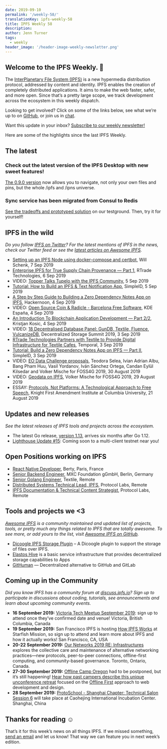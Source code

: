 ```yaml
---
date: 2019-09-10
permalink: '/weekly-58/'
translationKey: ipfs-weekly-58
title: IPFS Weekly 58
description:
author: Jenn Turner
tags:
  - weekly
header_image: '/header-image-weekly-newsletter.png'
---
```


## Welcome to the IPFS Weekly. 👋

The [InterPlanetary File System (IPFS)](https://ipfs.io/) is a new hypermedia distribution protocol, addressed by content and identity. IPFS enables the creation of completely distributed applications. It aims to make the web faster, safer, and more open. Since that’s a pretty large scope, we track development across the ecosystem in this weekly dispatch.

Looking to get involved? Click on some of the links below, see what we’re up to on [GitHub](https://github.com/ipfs), or join us in [chat](https://riot.im/app/#/room/#ipfs:matrix.org).

Want this update in your inbox? [Subscribe to our weekly newsletter!](http://eepurl.com/gL2Pi5)

Here are some of the highlights since the last IPFS Weekly.

## The latest

### Check out the latest version of the IPFS Desktop with new sweet features!

[The 0.9.0 version](https://github.com/ipfs-shipyard/ipfs-desktop/releases/tag/v0.9.0) now allows you to navigate, not only your own files and pins, but the whole /ipfs and /ipns universe.

### Sync service has been migrated from Consul to Redis

[See the tradeoffs and prototyped solution](https://github.com/ipfs/testground/issues/27#issuecomment-527857071) on our testground. Then, try it for yourself!

## IPFS in the wild

_Do you follow [IPFS on Twitter](https://twitter.com/IPFSbot)? For the latest mentions of IPFS in the news, check our Twitter feed or see the [latest articles on Awesome IPFS](https://awesome.ipfs.io/articles/)._

- [Setting up an IPFS Node using docker-compose and certbot](https://willschenk.com/articles/2019/setting_up_an_ipfs_node/), Will Schenk, 7 Sep 2019
- [Enterprise IPFS for True Supply Chain Provenance — Part 1](https://medium.com/rtrade-technologies/enterprise-ipfs-for-true-supply-chain-provenance-part-1-89524337f27), RTrade Technologies, 6 Sep 2019
- VIDEO: [Topper Talks Tupelo with the IPFS Community](https://www.quorumcontrol.com/blog/2019/9/5/protocollabs-ipfs), 5 Sep 2019
- [Tutorial: How to Build an IPFS & Text Notification App](https://medium.com/simpleid-dev-tools/tutorial-how-to-build-an-ipfs-text-notification-app-d7e1a89c784b), SimpleID, 5 Sep 2019
- [A Step by Step Guide to Building a Zero Dependency Notes App on IPFS](https://hackernoon.com/tutorial-build-a-zero-dependency-notes-app-on-ipfs-182y72e28), Hackernoon, 4 Sep 2019
- VIDEO: [Open Source Coin & Radicle - Barcelona Free Software](https://www.youtube.com/watch?v=ucfn1R4WQNE), KDE España, 4 Sep 2019
- [An Introduction To Blockchain Application Development — Part 2/2](https://dev.to/kristjank/an-introduction-to-blockchain-application-development-part-2-2-2k6), Kristjan Kosic, 4 Sep 2019
- VIDEO: [18 Decentralised Database Panel: GunDB, Textile, Fluence, VulcanizeDB](https://www.youtube.com/watch?time_continue=1&v=AbvxEOG2EWU), Decentralized Storage Summit 2019, 3 Sep 2019
- [RTrade Technologies Partners with Textile to Provide Digital Infrastructure for Textile Cafes](https://medium.com/temporal-cloud/rtrade-technologies-partners-with-textile-to-provide-digital-infrastructure-for-textile-cafes-3404296d2652), Temporal, 3 Sep 2019
- [Tutorial: Build a Zero Dependency Notes App on IPFS — Part II](https://medium.com/simpleid-dev-tools/tutorial-build-an-encrypted-notes-app-on-ipfs-part-ii-3bdba2d867ad), SimpleID, 3 Sep 2019
- VIDEO: [EO Data Challenge proposals](https://media.ccc.de/v/bucharest-513-eo-data-challenge-proposals#t=509), Teodora Selea, Ivian Adrian Albu, Bang Pham Huu, Vasil Yordanov, Iván Sánchez Ortega, Candan Eylül Kilsedar and Volker Mische for FOSS4G 2019, 30 August 2019
- VIDEO: [Geodata on IPFS](https://media.ccc.de/v/bucharest-401-geodata-on-ipfs), Volker Mische for FOSS4G 2019, 29 August 2019
- ESSAY: [Protocols, Not Platforms: A Technological Approach to Free Speech](https://knightcolumbia.org/content/protocols-not-platforms-a-technological-approach-to-free-speech), Knight First Amendment Institute at Columbia University, 21 August 2019

## Updates and new releases

_See the latest releases of IPFS tools and projects across the ecosystem._

- The latest Go release, [version 1.13](https://golang.org/doc/go1.13), arrives six months after Go 1.12.
- [Lighthouse Update #15](https://lighthouse.sigmaprime.io/update-15.html): Coming soon to a multi-client testnet near you!

## Open Positions working on IPFS

- [React Native Developer](https://berty.tech/jobs/react-native-developer/), Berty, Paris, France
- [Senior Backend Engineer](https://www.golangprojects.com/golang-go-job-dcr-Senior-Backend-Engineer-Berlin-MXC-Foundation-gGmbH.html), MXC Foundation gGmbH, Berlin, Germany
- [Senior Golang Engineer](https://www.golangprojects.com/golang-go-job-def-Senior-Golang-Engineer-Remote-Textile.html), Textile, Remote
- [Distributed Systems Technical Lead, IPFS](https://jobs.lever.co/protocol/9283f9b0-de64-4e1f-a221-5d02b0202198), Protocol Labs, Remote
- [IPFS Documentation & Technical Content Strategist](https://jobs.lever.co/protocol/e7db2c84-afd7-44a4-9a27-449c751d8289), Protocol Labs, Remote

## Tools and projects we <3

_[Awesome IPFS](https://awesome.ipfs.io/) is a community maintained and updated list of projects, tools, or pretty much any things related to IPFS that are totally awesome. To see more, or add yours to the list, visit [Awesome IPFS on GitHub](https://github.com/ipfs/awesome-ipfs)._

- [Dicoogle IPFS Storage Plugin](https://github.com/BMDSoftware/dicoogle-ipfs-storage) – A Dicoogle plugin to support the storage of files over IPFS.
- [Elastos Hive](https://elastos.academy/hive/) is a basic service infrastructure that provides decentralized storage capabilities to Apps
- [GitHuman](https://medium.com/@ivirajanchan/githuman-decentralized-alternative-to-github-and-gitlab-d1941385c54b) — Decentralized alternative to GitHub and GitLab

## Coming up in the Community

_Did you know IPFS has a community forum at [discuss.ipfs.io](https://discuss.ipfs.io/)? Sign up to participate in discussions about coding, tutorials, see announcements and learn about upcoming community events._

- **16 September 2019:** [Victoria Tech Meetup September 2019](https://ti.to/fission/victoria-sept-2019): sign up to attend once they’ve confirmed date and venue! Victoria, British Columbia, Canada
- **19 September 2019:** San Francisco IPFS is hosting [How IPFS Works](https://www.meetup.com/San-Francisco-IPFS/events/264171146/) at Starfish Mission, so sign up to attend and learn more about IPFS and how it actually works! San Francisco, CA, USA
- **20-22 September 2019:** [Our Networks 2019 RE: Infrastructures](https://ournetworks.ca/) explores the collective care and maintenance of alternative networking practices—new protocols, peer-to-peer connections, offline-first computing, and community-based governance. Toronto, Ontario, Canada.
- **27-30 September 2019:** [Offline Camp Oregon](http://offlinefirst.org/camp) had to be postponed, but it’s still happening! [Hear how past campers describe this unique unconference retreat](https://youtu.be/FNtpPW_7H1k) focused on the [Offline First](http://offlinefirst.org/) approach to web development and design.
- **28 September 2019:** [ProtoSchool - Shanghai Chapter: Technical Salon Session 6](https://www.meetup.com/Shanghai-Decentralized-Systems-Meetup-Group/events/264683729/) will take place at Caohejing International Incubation Center. Shanghai, China

## Thanks for reading ☺️

That’s it for this week’s news on all things IPFS. If we missed something, [send an email](mailto:newsletter@ipfs.io) and let us know! That way we can feature you in next week’s edition.
